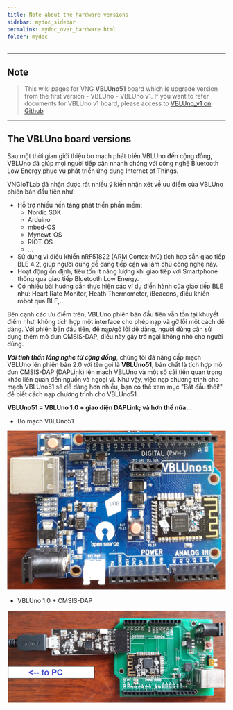 ```yaml
---
title: Note about the hardware versions 
sidebar: mydoc_sidebar
permalink: mydoc_over_hardware.html
folder: mydoc
---
```


*** 
## Note
>This wiki pages for VNG **VBLUno51** board which is upgrade version from the first version - VBLUno - VBLUno v1. If you want to refer documents for VBLUno v1 board, please access to [VBLUno_v1 on Github](https://goo.gl/KgcNjK) 


*** 
## The VBLUno board versions

Sau một thời gian giới thiệu bo mạch phát triển VBLUno đến cộng đồng, VBLUno đã giúp mọi người tiếp cận nhanh chóng với công nghệ Bluetooth Low Energy phục vụ phát triển ứng dụng Internet of Things. 

VNGIoTLab đã nhận được rất nhiều ý kiến nhận xét về ưu điểm của VBLUno phiên bản đầu tiên như:

-  Hỗ trợ nhiều nền tảng phát triển phần mềm:
    + Nordic SDK
    + Arduino 
    + mbed-OS
    + Mynewt-OS
    + RIOT-OS
    + ...
- Sử dụng vi điều khiển nRF51822 (ARM Cortex-M0) tích hợp sẵn giao tiếp BLE 4.2, giúp người dùng dễ dàng tiếp cận và làm chủ công nghệ này.
- Hoạt động ổn định, tiêu tốn ít năng lượng khi giao tiếp với Smartphone  thông qua giao tiếp Bluetooth Low Energy.
- Có nhiều bài hướng dẫn thực hiện các ví dụ điển hành của giao tiếp BLE như: Heart Rate Monitor, Heath Thermometer, iBeacons, điều khiển robot qua BLE,...

Bên cạnh các ưu điểm trên, VBLUno phiên bản đầu tiên vẫn tồn tại khuyết điểm như: không tích hợp một interface cho phép nạp và gỡ lỗi một cách dễ dàng. Với phiên bản đầu tiên, để nạp/gỡ lỗi dễ dàng, người dùng cần sử dụng thêm mô đun CMSIS-DAP, điều này gây trở ngại không nhỏ cho người dùng.

***Với tinh thần lắng nghe từ cộng đồng***, chúng tôi đã nâng cấp mạch VBLUno lên phiên bản 2.0 với tên gọi là **VBLUno51**, bản chất là tích hợp mô đun CMSIS-DAP (DAPLink) lên mạch VBLUno và một số cải tiến quan trọng khác liên quan đến nguồn và ngoại vi. Như vậy, việc nạp chương trình cho mạch VBLUno51 sẽ dễ dàng hơn nhiều, bạn có thể xem mục "Bắt đầu thôi!" để biết cách nạp chương trình cho VBLUno51.

**VBLUno51 = VBLUno 1.0 + giao diện DAPLink; và hơn thế nữa...**


* Bo mạch VBLUno51

![alt_tag](images/vbluno51_fact1.jpg  "VBLUno51 board")


* VBLUno 1.0 + CMSIS-DAP

![alt_tag](images/vbluno_cmsisdap.png  "VBLUno version 1.0_CMSIS-DAP")


  


